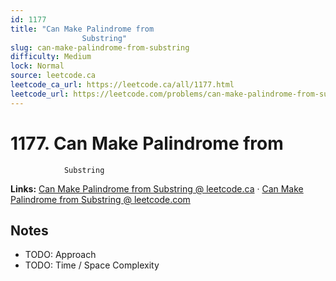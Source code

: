 ```yaml
--- 
id: 1177
title: "Can Make Palindrome from
                Substring"
slug: can-make-palindrome-from-substring
difficulty: Medium
lock: Normal
source: leetcode.ca
leetcode_ca_url: https://leetcode.ca/all/1177.html
leetcode_url: https://leetcode.com/problems/can-make-palindrome-from-substring/
---
```


# 1177. Can Make Palindrome from
                Substring

**Links:** [Can Make Palindrome from
                Substring @ leetcode.ca](https://leetcode.ca/all/1177.html) · [Can Make Palindrome from
                Substring @ leetcode.com](https://leetcode.com/problems/can-make-palindrome-from-substring/)

## Notes
- TODO: Approach
- TODO: Time / Space Complexity
